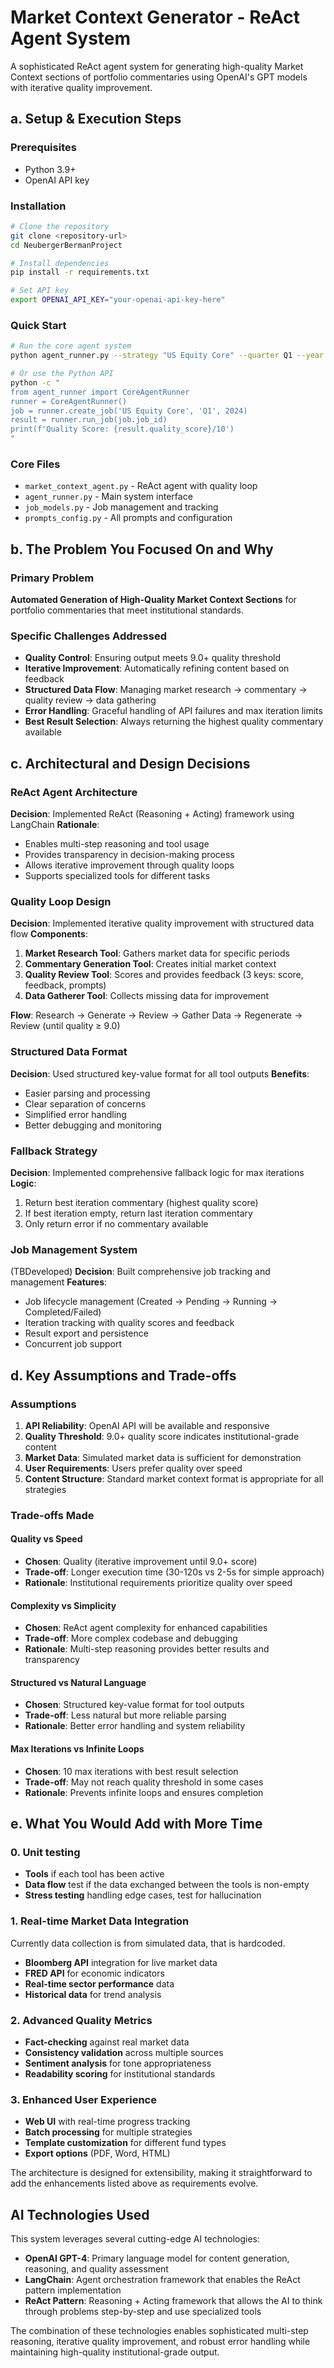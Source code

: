 # Market Context Generator - ReAct Agent System

A sophisticated ReAct agent system for generating high-quality Market Context sections of portfolio commentaries using OpenAI's GPT models with iterative quality improvement.

## a. Setup & Execution Steps

### Prerequisites
- Python 3.9+
- OpenAI API key

### Installation
```bash
# Clone the repository
git clone <repository-url>
cd NeubergerBermanProject

# Install dependencies
pip install -r requirements.txt

# Set API key
export OPENAI_API_KEY="your-openai-api-key-here"
```

### Quick Start
```bash
# Run the core agent system
python agent_runner.py --strategy "US Equity Core" --quarter Q1 --year 2024

# Or use the Python API
python -c "
from agent_runner import CoreAgentRunner
runner = CoreAgentRunner()
job = runner.create_job('US Equity Core', 'Q1', 2024)
result = runner.run_job(job.job_id)
print(f'Quality Score: {result.quality_score}/10')
"
```

### Core Files
- `market_context_agent.py` - ReAct agent with quality loop
- `agent_runner.py` - Main system interface
- `job_models.py` - Job management and tracking
- `prompts_config.py` - All prompts and configuration

## b. The Problem You Focused On and Why

### Primary Problem
**Automated Generation of High-Quality Market Context Sections** for portfolio commentaries that meet institutional standards.


### Specific Challenges Addressed
- **Quality Control**: Ensuring output meets 9.0+ quality threshold
- **Iterative Improvement**: Automatically refining content based on feedback
- **Structured Data Flow**: Managing market research → commentary → quality review → data gathering
- **Error Handling**: Graceful handling of API failures and max iteration limits
- **Best Result Selection**: Always returning the highest quality commentary available

## c. Architectural and Design Decisions

### ReAct Agent Architecture
**Decision**: Implemented ReAct (Reasoning + Acting) framework using LangChain
**Rationale**: 
- Enables multi-step reasoning and tool usage
- Provides transparency in decision-making process
- Allows iterative improvement through quality loops
- Supports specialized tools for different tasks

### Quality Loop Design
**Decision**: Implemented iterative quality improvement with structured data flow
**Components**:
1. **Market Research Tool**: Gathers market data for specific periods
2. **Commentary Generation Tool**: Creates initial market context
3. **Quality Review Tool**: Scores and provides feedback (3 keys: score, feedback, prompts)
4. **Data Gatherer Tool**: Collects missing data for improvement

**Flow**: Research → Generate → Review → Gather Data → Regenerate → Review (until quality ≥ 9.0)

### Structured Data Format
**Decision**: Used structured key-value format for all tool outputs
**Benefits**:
- Easier parsing and processing
- Clear separation of concerns
- Simplified error handling
- Better debugging and monitoring

### Fallback Strategy
**Decision**: Implemented comprehensive fallback logic for max iterations
**Logic**:
1. Return best iteration commentary (highest quality score)
2. If best iteration empty, return last iteration commentary
3. Only return error if no commentary available

### Job Management System 
(TBDeveloped)
**Decision**: Built comprehensive job tracking and management
**Features**:
- Job lifecycle management (Created → Pending → Running → Completed/Failed)
- Iteration tracking with quality scores and feedback
- Result export and persistence
- Concurrent job support

## d. Key Assumptions and Trade-offs

### Assumptions
1. **API Reliability**: OpenAI API will be available and responsive
2. **Quality Threshold**: 9.0+ quality score indicates institutional-grade content
3. **Market Data**: Simulated market data is sufficient for demonstration
4. **User Requirements**: Users prefer quality over speed
5. **Content Structure**: Standard market context format is appropriate for all strategies

### Trade-offs Made

#### Quality vs Speed
- **Chosen**: Quality (iterative improvement until 9.0+ score)
- **Trade-off**: Longer execution time (30-120s vs 2-5s for simple approach)
- **Rationale**: Institutional requirements prioritize quality over speed

#### Complexity vs Simplicity
- **Chosen**: ReAct agent complexity for enhanced capabilities
- **Trade-off**: More complex codebase and debugging
- **Rationale**: Multi-step reasoning provides better results and transparency

#### Structured vs Natural Language
- **Chosen**: Structured key-value format for tool outputs
- **Trade-off**: Less natural but more reliable parsing
- **Rationale**: Better error handling and system reliability

#### Max Iterations vs Infinite Loops
- **Chosen**: 10 max iterations with best result selection
- **Trade-off**: May not reach quality threshold in some cases
- **Rationale**: Prevents infinite loops and ensures completion

## e. What You Would Add with More Time

### 0. Unit testing
- **Tools** if each tool has been active
- **Data flow** test if the data exchanged between the tools is non-empty
- **Stress testing** handling edge cases, test for hallucination 

### 1. Real-time Market Data Integration
Currently data collection is from simulated data, that is hardcoded. 
- **Bloomberg API** integration for live market data
- **FRED API** for economic indicators
- **Real-time sector performance** data
- **Historical data** for trend analysis

### 2. Advanced Quality Metrics
- **Fact-checking** against real market data
- **Consistency validation** across multiple sources
- **Sentiment analysis** for tone appropriateness
- **Readability scoring** for institutional standards

### 3. Enhanced User Experience
- **Web UI** with real-time progress tracking
- **Batch processing** for multiple strategies
- **Template customization** for different fund types
- **Export options** (PDF, Word, HTML)



The architecture is designed for extensibility, making it straightforward to add the enhancements listed above as requirements evolve.

## AI Technologies Used

This system leverages several cutting-edge AI technologies:

- **OpenAI GPT-4**: Primary language model for content generation, reasoning, and quality assessment
- **LangChain**: Agent orchestration framework that enables the ReAct pattern implementation
- **ReAct Pattern**: Reasoning + Acting framework that allows the AI to think through problems step-by-step and use specialized tools


The combination of these technologies enables sophisticated multi-step reasoning, iterative quality improvement, and robust error handling while maintaining high-quality institutional-grade output.

